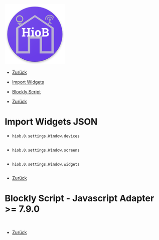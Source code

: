 ![Logo](../../admin/hiob.png)

-   [Zurück](/docs/de/example.md)
-   [Import Widgets](#import-widgets-json)
-   [Blockly Script](#blockly-script---javascript-adapter--790)



-   [Zurück](/docs/de/example.md)

# Import Widgets JSON

- `hiob.0.settings.Window.devices`
```JSON

```

- `hiob.0.settings.Window.screens`
```JSON

```

- `hiob.0.settings.Window.widgets`
```JSON

```

-   [Zurück](/docs/de/example.md)

# Blockly Script - Javascript Adapter >= 7.9.0
```BLOCKLY
 
```

-   [Zurück](/docs/de/example.md)